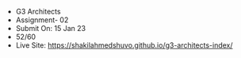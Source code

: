 * G3 Architects
* Assignment- 02
* Submit On: 15 Jan 23
* 52/60
* Live Site: https://shakilahmedshuvo.github.io/g3-architects-index/